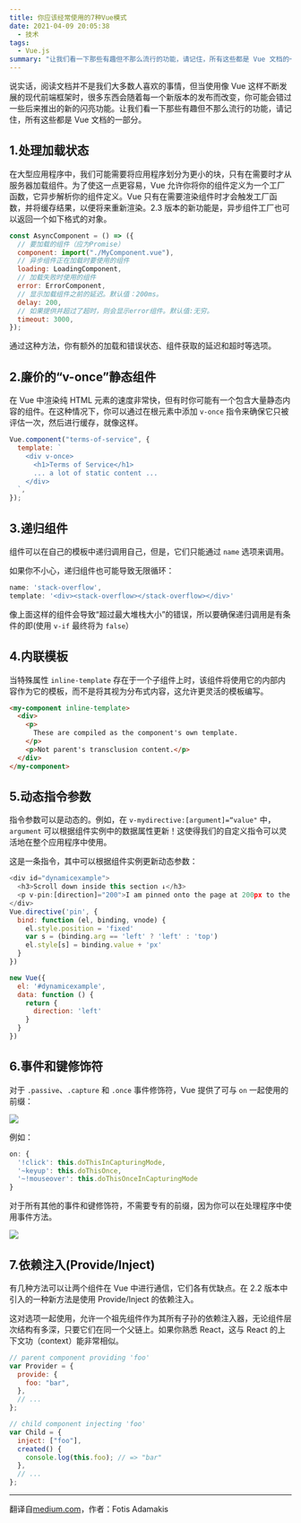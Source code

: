 ```yaml
---
title: 你应该经常使用的7种Vue模式
date: 2021-04-09 20:05:38
  - 技术
tags:
  - Vue.js
summary: "让我们看一下那些有趣但不那么流行的功能，请记住，所有这些都是 Vue 文档的一部分"
---
```


说实话，阅读文档并不是我们大多数人喜欢的事情，但当使用像 Vue 这样不断发展的现代前端框架时，很多东西会随着每一个新版本的发布而改变，你可能会错过一些后来推出的新的闪亮功能。让我们看一下那些有趣但不那么流行的功能，请记住，所有这些都是 Vue 文档的一部分。

## 1.处理加载状态

在大型应用程序中，我们可能需要将应用程序划分为更小的块，只有在需要时才从服务器加载组件。为了使这一点更容易，Vue 允许你将你的组件定义为一个工厂函数，它异步解析你的组件定义。Vue 只有在需要渲染组件时才会触发工厂函数，并将缓存结果，以便将来重新渲染。2.3 版本的新功能是，异步组件工厂也可以返回一个如下格式的对象。

```js
const AsyncComponent = () => ({
  // 要加载的组件（应为Promise）
  component: import("./MyComponent.vue"),
  // 异步组件正在加载时要使用的组件
  loading: LoadingComponent,
  // 加载失败时使用的组件
  error: ErrorComponent,
  // 显示加载组件之前的延迟。默认值：200ms。
  delay: 200,
  // 如果提供并超过了超时，则会显示error组件。默认值:无穷。
  timeout: 3000,
});
```

通过这种方法，你有额外的加载和错误状态、组件获取的延迟和超时等选项。

## 2.廉价的“v-once”静态组件

在 Vue 中渲染纯 HTML 元素的速度非常快，但有时你可能有一个包含大量静态内容的组件。在这种情况下，你可以通过在根元素中添加 `v-once` 指令来确保它只被评估一次，然后进行缓存，就像这样。

```js
Vue.component("terms-of-service", {
  template: `
    <div v-once>
      <h1>Terms of Service</h1>
      ... a lot of static content ...
    </div>
  `,
});
```

## 3.递归组件

组件可以在自己的模板中递归调用自己，但是，它们只能通过 `name` 选项来调用。

如果你不小心，递归组件也可能导致无限循环：

```js
name: 'stack-overflow',
template: '<div><stack-overflow></stack-overflow></div>'
```

像上面这样的组件会导致“超过最大堆栈大小”的错误，所以要确保递归调用是有条件的即(使用 `v-if` 最终将为 `false`）

## 4.内联模板

当特殊属性 `inline-template` 存在于一个子组件上时，该组件将使用它的内部内容作为它的模板，而不是将其视为分布式内容，这允许更灵活的模板编写。

```html
<my-component inline-template>
  <div>
    <p>
      These are compiled as the component's own template.
    </p>
    <p>Not parent's transclusion content.</p>
  </div>
</my-component>
```

## 5.动态指令参数

指令参数可以是动态的。例如，在 `v-mydirective:[argument]=“value"` 中， `argument` 可以根据组件实例中的数据属性更新！这使得我们的自定义指令可以灵活地在整个应用程序中使用。

这是一条指令，其中可以根据组件实例更新动态参数：

```js
<div id="dynamicexample">
  <h3>Scroll down inside this section ↓</h3>
  <p v-pin:[direction]="200">I am pinned onto the page at 200px to the left.</p>
</div>
Vue.directive('pin', {
  bind: function (el, binding, vnode) {
    el.style.position = 'fixed'
    var s = (binding.arg == 'left' ? 'left' : 'top')
    el.style[s] = binding.value + 'px'
  }
})

new Vue({
  el: '#dynamicexample',
  data: function () {
    return {
      direction: 'left'
    }
  }
})
```

## 6.事件和键修饰符

对于 `.passive`、`.capture` 和 `.once` 事件修饰符，Vue 提供了可与 `on` 一起使用的前缀：

![](/Users/zhangbing/Desktop/7-vue-patterns/1.png)

例如：

```js
on: {
  '!click': this.doThisInCapturingMode,
  '~keyup': this.doThisOnce,
  '~!mouseover': this.doThisOnceInCapturingMode
}
```

对于所有其他的事件和键修饰符，不需要专有的前缀，因为你可以在处理程序中使用事件方法。

![](/Users/zhangbing/Desktop/7-vue-patterns/2.png)

## 7.依赖注入(Provide/Inject)

有几种方法可以让两个组件在 Vue 中进行通信，它们各有优缺点。在 2.2 版本中引入的一种新方法是使用 Provide/Inject 的依赖注入。

这对选项一起使用，允许一个祖先组件作为其所有子孙的依赖注入器，无论组件层次结构有多深，只要它们在同一个父链上。如果你熟悉 React，这与 React 的上下文功（context）能非常相似。

```js
// parent component providing 'foo'
var Provider = {
  provide: {
    foo: "bar",
  },
  // ...
};

// child component injecting 'foo'
var Child = {
  inject: ["foo"],
  created() {
    console.log(this.foo); // => "bar"
  },
  // ...
};
```

---

翻译自[medium.com](https://medium.com/js-dojo/7-vue-patterns-that-you-should-be-using-more-often-b13cde4d2ae6)，作者：Fotis Adamakis
